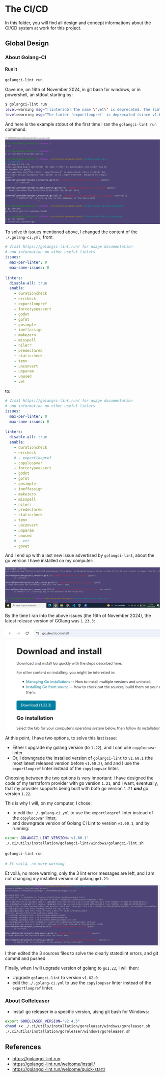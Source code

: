 # The CI/CD

In this folder, you will find all design and concept informations about the CI/CD system at work for this project.

## Global Design

### About Golang-CI

#### Run it

```bash
golangci-lint run
```

Gave me, on 16th of November 2024, in git bash for windows, or in powershell, an stdout starting by:

```bash
$ golangci-lint run
level=warning msg="[lintersdb] The name \"vet\" is deprecated. The linter has been renamed to: govet."
level=warning msg="The linter 'exportloopref' is deprecated (since v1.60.2) due to: Since Go1.22 (loopvar) this linter is no longer relevant. Replaced by copyloopvar."

```

And here is the example stdout of the first time I ran the `golangci-lint run` command:

![first golang-ci run](./images/golang-ci-run.ex1.PNG)

To solve th issues mentioned above, I changed the content of the `./.golang-ci.yml`, from:

```Yaml
# Visit https://golangci-lint.run/ for usage documentation
# and information on other useful linters
issues:
  max-per-linter: 0
  max-same-issues: 0

linters:
  disable-all: true
  enable:
    - durationcheck
    - errcheck
    - exportloopref
    - forcetypeassert
    - godot
    - gofmt
    - gosimple
    - ineffassign
    - makezero
    - misspell
    - nilerr
    - predeclared
    - staticcheck
    - tenv
    - unconvert
    - unparam
    - unused
    - vet
```

to:

```Yaml
# Visit https://golangci-lint.run/ for usage documentation
# and information on other useful linters
issues:
  max-per-linter: 0
  max-same-issues: 0

linters:
  disable-all: true
  enable:
    - durationcheck
    - errcheck
    # - exportloopref
    - copyloopvar
    - forcetypeassert
    - godot
    - gofmt
    - gosimple
    - ineffassign
    - makezero
    - misspell
    - nilerr
    - predeclared
    - staticcheck
    - tenv
    - unconvert
    - unparam
    - unused
    # - vet
    - govet
```

And I end up with a last new issue advertised by `golangci-lint`, about the go version I have installed on my computer:

![go version issue](./images/golang-ci-run.ex1.go.version.issue.PNG)

By the time I ran into the above issues (the 16th of November 2024), the latest release version of GOlang was `1.23.3`:

![latest go release on 16th nov 2024](./images/latest.go.version.16.11.2024.PNG)

At this point, I have two options, to solve this last issue:

* Either I upgrade my golang version (to `1.22`), and I can use `copyloopvar` linter.
* Or, I downgrade the installed version of `golangci-lint` to `v1.60.1` (the most latest released version before `v1.60.2`), and and I use the `exportloopref` linter instead of the `copyloopvar` linter.

Choosing between the two options is very important: I have designed the code of my terrraform provider with go version `1.21`, and I want, eventually, that my provider supports being built with both go version `1.21` **_and_** go version `1.22`.

This is why I will, on my computer, I chose:

* to edit the `./.golang-ci.yml` to use the `exportloopref` linter instead of the `copyloopvar` linter,
* and downgrade version of Golang CI Lint to version `v1.60.1`, and  by running:

```bash
export GOLANGCI_LINT_VERSION='v1.60.1'
./.ci/utils/installation/golangci-lint/windows/golangci-lint.sh

golangci-lint run

# Et voilà, no more warning
```

Et voilà, no more warning, only the 3 lint error messages are left, and I am not changing my  installed version of golang `go1.21`:

![Et voilà, no more versions warning](./images/golang-ci-run.ex1.all.issues.solved.for.go.1.21.PNG)

I then edited the 3 sources files to solve the clearly statedlint errors, and git commit and pushed.

Finally, when I will upgrade version of golang to `go1.22`, I will then:

* Upgrade `golangci-lint` to version `v1.62.0`
* edit the `./.golang-ci.yml` to use the `copyloopvar` linter instead of the `exportloopref` linter.

### About GoReleaser

* Install go releaser in a specific version, uisng git bash for Windows:

```bash
export GORELEASER_VERSION="v2.4.5"
chmod +x ./.ci/utils/installation/goreleaser/windows/goreleaser.sh
./.ci/utils/installation/goreleaser/windows/goreleaser.sh

```

## References

* <https://golangci-lint.run>
* <https://golangci-lint.run/welcome/install/>
* <https://golangci-lint.run/welcome/quick-start/>
